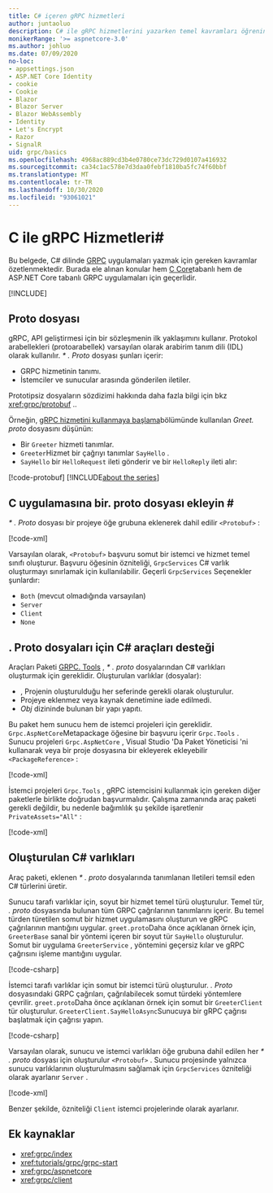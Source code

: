 ```yaml
---
title: C# içeren gRPC hizmetleri
author: juntaoluo
description: C# ile gRPC hizmetlerini yazarken temel kavramları öğrenin.
monikerRange: '>= aspnetcore-3.0'
ms.author: johluo
ms.date: 07/09/2020
no-loc:
- appsettings.json
- ASP.NET Core Identity
- cookie
- Cookie
- Blazor
- Blazor Server
- Blazor WebAssembly
- Identity
- Let's Encrypt
- Razor
- SignalR
uid: grpc/basics
ms.openlocfilehash: 4968ac889cd3b4e0780ce73dc729d0107a416932
ms.sourcegitcommit: ca34c1ac578e7d3daa0febf1810ba5fc74f60bbf
ms.translationtype: MT
ms.contentlocale: tr-TR
ms.lasthandoff: 10/30/2020
ms.locfileid: "93061021"
---
```

# <a name="grpc-services-with-c"></a>C ile gRPC Hizmetleri\#

Bu belgede, C# dilinde [GRPC](https://grpc.io/docs/guides/) uygulamaları yazmak için gereken kavramlar özetlenmektedir. Burada ele alınan konular hem [C Core](https://grpc.io/blog/grpc-stacks)tabanlı hem de ASP.NET Core tabanlı GRPC uygulamaları için geçerlidir.

[!INCLUDE[](~/includes/gRPCazure.md)]

## <a name="proto-file"></a>Proto dosyası

gRPC, API geliştirmesi için bir sözleşmenin ilk yaklaşımını kullanır. Protokol arabellekleri (protoarabellek) varsayılan olarak arabirim tanım dili (IDL) olarak kullanılır. *\* . Proto* dosyası şunları içerir:

* GRPC hizmetinin tanımı.
* İstemciler ve sunucular arasında gönderilen iletiler.

Prototipsiz dosyaların sözdizimi hakkında daha fazla bilgi için bkz <xref:grpc/protobuf> ..

Örneğin, [gRPC hizmetini kullanmaya başlama](xref:tutorials/grpc/grpc-start)bölümünde kullanılan *Greet. proto* dosyasını düşünün:

* Bir `Greeter` hizmeti tanımlar.
* `Greeter`Hizmet bir çağrıyı tanımlar `SayHello` .
* `SayHello` bir `HelloRequest` ileti gönderir ve bir `HelloReply` ileti alır:

[!code-protobuf[](~/tutorials/grpc/grpc-start/sample/GrpcGreeter/Protos/greet.proto)]
[!INCLUDE[about the series](~/includes/code-comments-loc.md)]

## <a name="add-a-proto-file-to-a-c-app"></a>C uygulamasına bir. proto dosyası ekleyin \#

*\* . Proto* dosyası bir projeye öğe grubuna eklenerek dahil edilir `<Protobuf>` :

[!code-xml[](~/tutorials/grpc/grpc-start/sample/GrpcGreeter/GrpcGreeter.csproj?highlight=2&range=7-9)]

Varsayılan olarak, `<Protobuf>` başvuru somut bir istemci ve hizmet temel sınıfı oluşturur. Başvuru öğesinin özniteliği, `GrpcServices` C# varlık oluşturmayı sınırlamak için kullanılabilir. Geçerli `GrpcServices` Seçenekler şunlardır:

* `Both` (mevcut olmadığında varsayılan)
* `Server`
* `Client`
* `None`

## <a name="c-tooling-support-for-proto-files"></a>. Proto dosyaları için C# araçları desteği

Araçları Paketi [GRPC. Tools](https://www.nuget.org/packages/Grpc.Tools/) , *\* . proto* dosyalarından C# varlıkları oluşturmak için gereklidir. Oluşturulan varlıklar (dosyalar):

* , Projenin oluşturulduğu her seferinde gerekli olarak oluşturulur.
* Projeye eklenmez veya kaynak denetimine iade edilmedi.
* *Obj* dizininde bulunan bir yapı yapıtı.

Bu paket hem sunucu hem de istemci projeleri için gereklidir. `Grpc.AspNetCore`Metapackage öğesine bir başvuru içerir `Grpc.Tools` . Sunucu projeleri `Grpc.AspNetCore` , Visual Studio 'Da Paket Yöneticisi 'ni kullanarak veya bir proje dosyasına bir ekleyerek ekleyebilir `<PackageReference>` :

[!code-xml[](~/tutorials/grpc/grpc-start/sample/GrpcGreeter/GrpcGreeter.csproj?highlight=1&range=12)]

İstemci projeleri `Grpc.Tools` , gRPC istemcisini kullanmak için gereken diğer paketlerle birlikte doğrudan başvurmalıdır. Çalışma zamanında araç paketi gerekli değildir, bu nedenle bağımlılık şu şekilde işaretlenir `PrivateAssets="All"` :

[!code-xml[](~/tutorials/grpc/grpc-start/sample/GrpcGreeterClient/GrpcGreeterClient.csproj?highlight=3&range=9-11)]

## <a name="generated-c-assets"></a>Oluşturulan C# varlıkları

Araç paketi, eklenen *\* . proto* dosyalarında tanımlanan Iletileri temsil eden C# türlerini üretir.

Sunucu tarafı varlıklar için, soyut bir hizmet temel türü oluşturulur. Temel tür, *. proto* dosyasında bulunan tüm GRPC çağrılarının tanımlarını içerir. Bu temel türden türetilen somut bir hizmet uygulamasını oluşturun ve gRPC çağrılarının mantığını uygular. `greet.proto`Daha önce açıklanan örnek için, `GreeterBase` sanal bir yöntemi içeren bir soyut tür `SayHello` oluşturulur. Somut bir uygulama `GreeterService` , yöntemini geçersiz kılar ve gRPC çağrısını işleme mantığını uygular.

[!code-csharp[](~/tutorials/grpc/grpc-start/sample/GrpcGreeter/Services/GreeterService.cs?name=snippet)]

İstemci tarafı varlıklar için somut bir istemci türü oluşturulur. *. Proto* dosyasındaki GRPC çağrıları, çağrılabilecek somut türdeki yöntemlere çevrilir. `greet.proto`Daha önce açıklanan örnek için somut bir `GreeterClient` tür oluşturulur. `GreeterClient.SayHelloAsync`Sunucuya bir gRPC çağrısı başlatmak için çağrısı yapın.

[!code-csharp[](~/tutorials/grpc/grpc-start/sample/GrpcGreeterClient/Program.cs?name=snippet)]

Varsayılan olarak, sunucu ve istemci varlıkları öğe grubuna dahil edilen her *\* . proto* dosyası için oluşturulur `<Protobuf>` . Sunucu projesinde yalnızca sunucu varlıklarının oluşturulmasını sağlamak için `GrpcServices` özniteliği olarak ayarlanır `Server` .

[!code-xml[](~/tutorials/grpc/grpc-start/sample/GrpcGreeter/GrpcGreeter.csproj?highlight=2&range=7-9)]

Benzer şekilde, özniteliği `Client` istemci projelerinde olarak ayarlanır.

## <a name="additional-resources"></a>Ek kaynaklar

* <xref:grpc/index>
* <xref:tutorials/grpc/grpc-start>
* <xref:grpc/aspnetcore>
* <xref:grpc/client>
